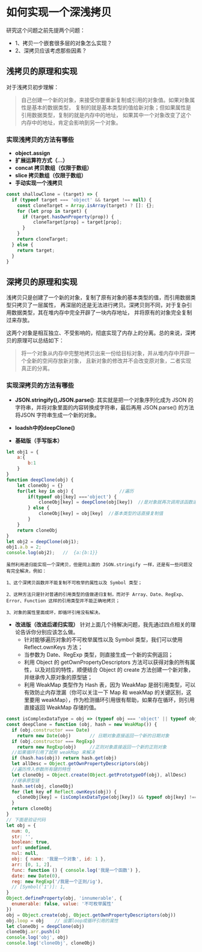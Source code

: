 
# 如何实现一个深浅拷贝

研究这个问题之前先提两个问题：
- 1、拷贝一个嵌套很多层的对象怎么实现？
- 2、深拷贝应该考虑那些因素？

## 浅拷贝的原理和实现
对于浅拷贝初步理解：
> 自己创建一个新的对象，来接受你要重新复制或引用的对象值。如果对象属性是基本的数据类型，
> 复制的就是基本类型的值给新对象；但如果属性是引用数据类型，复制的就是内存中的地址，
> 如果其中一个对象改变了这个内存中的地址，肯定会影响到另一个对象。

### 实现浅拷贝的方法有哪些
- **object.assign**
- **扩展运算符方式（...）**
- **concat 拷贝数组（仅限于数组）**
- **slice 拷贝数组（仅限于数组）**
- **手动实现一个浅拷贝**
```javascript
const shallowClone = (target) => {
  if (typeof target === 'object' && target !== null) {
    const cloneTarget = Array.isArray(target) ? []: {};
    for (let prop in target) {
      if (target.hasOwnProperty(prop)) {
          cloneTarget[prop] = target[prop];
      }
    }
    return cloneTarget;
  } else {
    return target;
  }
}
```


## 深拷贝的原理和实现
浅拷贝只是创建了一个新的对象，复制了原有对象的基本类型的值，而引用数据类型只拷贝了一层属性，
再深层的还是无法进行拷贝。深拷贝则不同，对于复杂引用数据类型，其在堆内存中完全开辟了一块内存地址，
并将原有的对象完全复制过来存放。

这两个对象是相互独立、不受影响的，彻底实现了内存上的分离。总的来说，深拷贝的原理可以总结如下：
> 将一个对象从内存中完整地拷贝出来一份给目标对象，并从堆内存中开辟一个全新的空间存放新对象， 且新对象的修改并不会改变原对象，二者实现真正的分离。

### 实现深拷贝的方法有哪些
- **JSON.stringify(),JSON.parse()**: 其实就是把一个对象序列化成为 JSON 的字符串，并将对象里面的内容转换成字符串，最后再用 JSON.parse() 的方法将JSON 字符串生成一个新的对象。


- **loadsh中的deepClone()**


- **基础版（手写版本）**
```javascript
let obj1 = {
    a:{
        b:1
    }
}
function deepClone(obj) {
    let cloneObj = {}
    for(let key in obj) {                 //遍历
        if(typeof obj[key] ==='object') {
            cloneObj[key] = deepClone(obj[key])  //是对象就再次调用该函数递归
        } else {
            cloneObj[key] = obj[key]  //基本类型的话直接复制值
        }
    }
    return cloneObj
}
let obj2 = deepClone(obj1);
obj1.a.b = 2;
console.log(obj2);   //  {a:{b:1}}

```
    虽然利用递归能实现一个深拷贝，但是同上面的 JSON.stringify 一样，还是有一些问题没有完全解决，例如：
    
    1、这个深拷贝函数并不能复制不可枚举的属性以及 Symbol 类型；
    
    2、这种方法只是针对普通的引用类型的值做递归复制，而对于 Array、Date、RegExp、Error、Function 这样的引用类型并不能正确地拷贝；
    
    3、对象的属性里面成环，即循环引用没有解决。


- **改进版（改进后递归实现）**
  针对上面几个待解决问题，我先通过四点相关的理论告诉你分别应该怎么做。
  - 针对能够遍历对象的不可枚举属性以及 Symbol 类型，我们可以使用 Reflect.ownKeys 方法；
  - 当参数为 Date、RegExp 类型，则直接生成一个新的实例返回；
  - 利用 Object 的 getOwnPropertyDescriptors 方法可以获得对象的所有属性，以及对应的特性，顺便结合 Object 的 create 方法创建一个新对象，并继承传入原对象的原型链；
  - 利用 WeakMap 类型作为 Hash 表，因为 WeakMap 是弱引用类型，可以有效防止内存泄漏（你可以关注一下 Map 和 weakMap 的关键区别，这里要用 weakMap），作为检测循环引用很有帮助，如果存在循环，则引用直接返回 WeakMap 存储的值。
  
```javascript
const isComplexDataType = obj => (typeof obj === 'object' || typeof obj === 'function') && (obj !== null)
const deepClone = function (obj, hash = new WeakMap()) {
  if (obj.constructor === Date)
    return new Date(obj)       // 日期对象直接返回一个新的日期对象
  if (obj.constructor === RegExp)
    return new RegExp(obj)     //正则对象直接返回一个新的正则对象
  //如果循环引用了就用 weakMap 来解决
  if (hash.has(obj)) return hash.get(obj)
  let allDesc = Object.getOwnPropertyDescriptors(obj)
  //遍历传入参数所有键的特性
  let cloneObj = Object.create(Object.getPrototypeOf(obj), allDesc)
  //继承原型链
  hash.set(obj, cloneObj)
  for (let key of Reflect.ownKeys(obj)) {
    cloneObj[key] = (isComplexDataType(obj[key]) && typeof obj[key] !== 'function') ? deepClone(obj[key], hash) : obj[key]
  }
  return cloneObj
}
// 下面是验证代码
let obj = {
  num: 0,
  str: '',
  boolean: true,
  unf: undefined,
  nul: null,
  obj: { name: '我是一个对象', id: 1 },
  arr: [0, 1, 2],
  func: function () { console.log('我是一个函数') },
  date: new Date(0),
  reg: new RegExp('/我是一个正则/ig'), 
  // [Symbol('1')]: 1,
}
Object.defineProperty(obj, 'innumerable', {
  enumerable: false, value: '不可枚举属性' 
})
obj = Object.create(obj, Object.getOwnPropertyDescriptors(obj))
obj.loop = obj    // 设置loop成循环引用的属性
let cloneObj = deepClone(obj)
cloneObj.arr.push(4)
console.log('obj', obj)
console.log('cloneObj', cloneObj)

```

